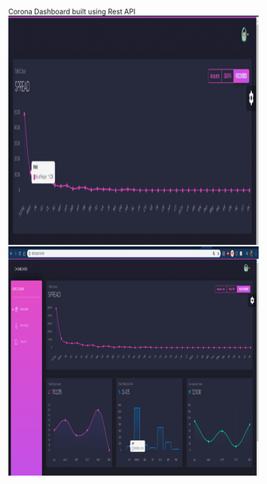 Corona Dashboard built using Rest API
<img src="Screenshot from 2020-05-22 14-10-28.png" width=1800 height=460>
<img src="Screenshot from 2020-05-22 14-10-41.png" width=1000 height=460>
